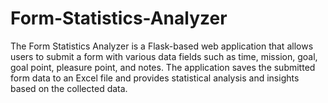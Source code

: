 # Form-Statistics-Analyzer
The Form Statistics Analyzer is a Flask-based web application that allows users to submit a form with various data fields such as time, mission, goal, goal point, pleasure point, and notes. The application saves the submitted form data to an Excel file and provides statistical analysis and insights based on the collected data.
